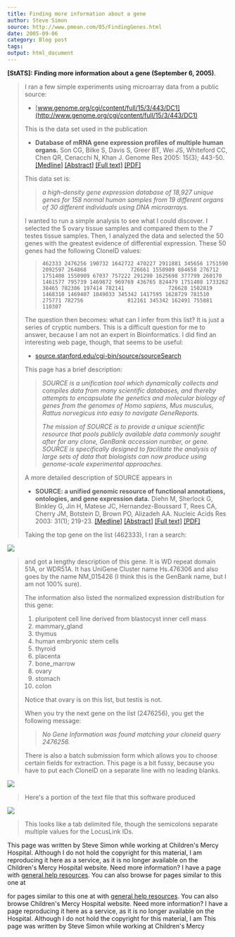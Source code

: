 ```yaml
---
title: Finding more information about a gene
author: Steve Simon
source: http://www.pmean.com/05/FindingGenes.html
date: 2005-09-06
category: Blog post
tags: 
output: html_document
---
```

**[StATS]:** **Finding more information about a gene
(September 6, 2005)**.

> I ran a few simple experiments using microarray data from a public
> source:
>
> -   [www.genome.org/cgi/content/full/15/3/443/DC1](http://www.genome.org/cgi/content/full/15/3/443/DC1)
>
> This is the data set used in the publication
>
> -   **Database of mRNA gene expression profiles of multiple human
>     organs.** Son CG, Bilke S, Davis S, Greer BT, Wei JS, Whiteford
>     CC, Chen QR, Cenacchi N, Khan J. Genome Res 2005: 15(3); 443-50.
>     [\[Medline\]](http://www.ncbi.nlm.nih.gov/entrez/query.fcgi?cmd=Retrieve&db=PubMed&list_uids=15741514&dopt=Abstract)
>     [\[Abstract\]](http://www.genome.org/cgi/content/abstract/15/3/443)
>     [\[Full text\]](http://www.genome.org/cgi/content/full/15/3/443)
>     [\[PDF\]](http://www.genome.org/cgi/reprint/15/3/443.pdf)
>
> This data set is:
>
> > *a high-density gene expression database of 18,927 unique genes for
> > 158 normal human samples from 19 different organs of 30 different
> > individuals using DNA microarrays.*
>
> I wanted to run a simple analysis to see what I could discover. I
> selected the 5 ovary tissue samples and compared them to the 7 testes
> tissue samples. Then, I analyzed the data and selected the 50 genes
> with the greatest evidence of differential expression. These 50 genes
> had the following CloneID values:
>
> > `462333 2476256 190732 1642722 470227 2911881 345656 1751590 2092597 264868              726661 1550909 884658 276712 1751408 1550909 67037 757222 291290 1625698 377799 260170              1461577 795739 1469872 969769 436765 824479 1751408 1733262 38465 782306 197414 782141              726628 1502819 1468310 1469407 1049033 345342 1417595 1628729 781510 275771 782756              812161 345342 162491 755881 110307`
>
> The question then becomes: what can I infer from this list? It is just
> a series of cryptic numbers. This is a difficult question for me to
> answer, because I am not an expert in Bioinformatics. I did find an
> interesting web page, though, that seems to be useful:
>
> -   [source.stanford.edu/cgi-bin/source/sourceSearch](http://source.stanford.edu/cgi-bin/source/sourceSearch)
>
> This page has a brief description:
>
> > *SOURCE is a unification tool which dynamically collects and
> > compiles data from many scientific databases, and thereby attempts
> > to encapsulate the genetics and molecular biology of genes from the
> > genomes of Homo sapiens, Mus musculus, Rattus norvegicus into easy
> > to navigate GeneReports.*
> >
> > *The mission of SOURCE is to provide a unique scientific resource
> > that pools publicly available data commonly sought after for any
> > clone, GenBank accession number, or gene. SOURCE is specifically
> > designed to facilitate the analysis of large sets of data that
> > biologists can now produce using genome-scale experimental
> > approaches.*
>
> A more detailed description of SOURCE appears in
>
> -   **SOURCE: a unified genomic resource of functional annotations,
>     ontologies, and gene expression data.** Diehn M, Sherlock G,
>     Binkley G, Jin H, Matese JC, Hernandez-Boussard T, Rees CA, Cherry
>     JM, Botstein D, Brown PO, Alizadeh AA. Nucleic Acids Res 2003:
>     31(1); 219-23.
>     [\[Medline\]](http://www.ncbi.nlm.nih.gov/entrez/query.fcgi?cmd=Retrieve&db=PubMed&list_uids=12519986&dopt=Abstract)
>     [\[Abstract\]](http://nar.oxfordjournals.org/cgi/content/abstract/31/1/219)
>     [\[Full
>     text\]](http://nar.oxfordjournals.org/cgi/content/full/31/1/219)
>     [\[PDF\]](http://nar.oxfordjournals.org/cgi/reprint/31/1/219.pdf)
>
> Taking the top gene on the list (462333), I ran a search:

![](../weblog/images/FindingGenes01.jpg)

> and got a lengthy description of this gene. It is WD repeat domain
> 51A, or WDR51A. It has UniGene Cluster name Hs.476306 and also goes by
> the name NM\_015426 (I think this is the GenBank name, but I am not
> 100% sure).
>
> The information also listed the normalized expression distribution for
> this gene:
>
> 1.  pluripotent cell line derived from blastocyst inner cell mass
> 2.  mammary\_gland
> 3.  thymus
> 4.  human embryonic stem cells
> 5.  thyroid
> 6.  placenta
> 7.  bone\_marrow
> 8.  ovary
> 9.  stomach
> 10. colon
>
> Notice that ovary is on this list, but testis is not.
>
> When you try the next gene on the list (2476256), you get the
> following message:
>
> > *No Gene Information was found matching your cloneid query 2476256.*
>
> There is also a batch submission form which allows you to choose
> certain fields for extraction. This page is a bit fussy, because you
> have to put each CloneID on a separate line with no leading blanks.

![](../weblog/images/FindingGenes02.jpg)

> Here\'s a portion of the text file that this software produced

![](../weblog/images/FindingGenes03.jpg)

> This looks like a tab delimited file, though the semicolons separate
> multiple values for the LocusLink IDs.

This page was written by Steve Simon while working at Children\'s Mercy
Hospital. Although I do not hold the copyright for this material, I am
reproducing it here as a service, as it is no longer available on the
Children\'s Mercy Hospital website. Need more information? I have a page
with [general help resources](../GeneralHelp.html). You can also browse
for pages similar to this one at
<!---More--->
for pages similar to this one at
with [general help resources](../GeneralHelp.html). You can also browse
Children\'s Mercy Hospital website. Need more information? I have a page
reproducing it here as a service, as it is no longer available on the
Hospital. Although I do not hold the copyright for this material, I am
This page was written by Steve Simon while working at Children\'s Mercy

<!---Do not use
**[StATS]:** **Finding more information about a gene
This page was written by Steve Simon while working at Children\'s Mercy
Hospital. Although I do not hold the copyright for this material, I am
reproducing it here as a service, as it is no longer available on the
Children\'s Mercy Hospital website. Need more information? I have a page
with [general help resources](../GeneralHelp.html). You can also browse
for pages similar to this one at
--->

